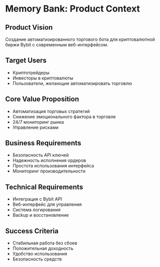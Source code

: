 # Memory Bank: Product Context

## Product Vision
Создание автоматизированного торгового бота для криптовалютной биржи Bybit с современным веб-интерфейсом.

## Target Users
- Криптотрейдеры
- Инвесторы в криптовалюты
- Пользователи, желающие автоматизировать торговлю

## Core Value Proposition
- Автоматизация торговых стратегий
- Снижение эмоционального фактора в торговле
- 24/7 мониторинг рынка
- Управление рисками

## Business Requirements
- Безопасность API ключей
- Надежность исполнения ордеров
- Простота использования интерфейса
- Мониторинг производительности

## Technical Requirements
- Интеграция с Bybit API
- Веб-интерфейс для управления
- Система логирования
- Backup и восстановление

## Success Criteria
- Стабильная работа без сбоев
- Положительная доходность
- Удобство использования
- Безопасность средств 